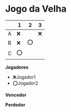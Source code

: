 # Jogo da Velha

|   | 1 | 2 | 3 |
|---|---|---|---|
| A | ❌  |   |  ❌ |
| B | ❌  | ⭕  |   |
| C | ⭕  |   |   |

**Jogadores**

- ❌Jogador1 
- ⭕Jogador2

**Vencedor**

**Perdedor**



